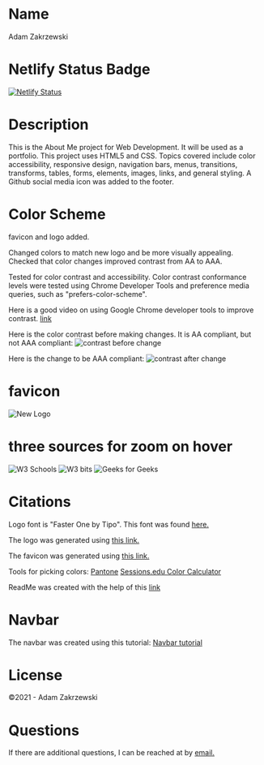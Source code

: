 # Name
Adam Zakrzewski

# Netlify Status Badge
[![Netlify Status](https://api.netlify.com/api/v1/badges/4fc5d649-76ca-4fbb-8ed2-760548fa1d9b/deploy-status)](https://app.netlify.com/sites/adamzakrzewski9/deploys)

# Description

This is the About Me project for Web Development. It will be used as a portfolio. This project uses HTML5 and CSS. Topics covered include color accessibility, responsive design, navigation bars, menus, transitions, transforms, tables, forms, elements, images, links, and general styling. A Github social media icon was added to the footer.

# Color Scheme

favicon and logo added.

Changed colors to match new logo and be more visually appealing. Checked that color changes improved contrast from AA to AAA.

Tested for color contrast and accessibility. Color contrast conformance levels were tested using Chrome Developer Tools and preference media queries, such as "prefers-color-scheme".

Here is a good video on using Google Chrome developer tools to improve contrast.
[link](https://www.youtube.com/watch?v=sEDnmNtEaqQ&feature=emb_title)


Here is the color contrast before making changes. It is AA compliant, but not AAA compliant:
![contrast before change](https://adamzakrzewski9.netlify.app/img/precontrast.png)

Here is the change to be AAA compliant:
![contrast after change](https://adamzakrzewski9.netlify.app/img/postcontrast.png)

# favicon
![New Logo](https://adamzakrzewski9.netlify.app/img/favicon-96x96.png)

# three sources for zoom on hover

![W3 Schools](https://www.w3schools.com/howto/howto_css_zoom_hover.asp)
![W3 bits](https://w3bits.com/css-image-hover-zoom/)
![Geeks for Geeks](https://www.geeksforgeeks.org/how-to-zoom-an-image-on-mouse-hover-using-css/)


# Citations
Logo font is "Faster One by Tipo". This font was found [here.](https://www.1001fonts.com/black+google-web-fonts.html?page=1)

The logo was generated using [this link.](https://www.favicon-generator.org/)

The favicon was generated using [this link.](https://www.favicon-generator.org/)

Tools for picking colors:
    [Pantone](https://www.pantone.com/color-finder)
    [Sessions.edu Color Calculator](https://www.sessions.edu/color-calculator/)

ReadMe was created with the help of this [link](https://www.makeareadme.com/)

# Navbar
The navbar was created using this tutorial:
[Navbar tutorial](https://code-boxx.com/simple-responsive-pure-css-hamburger-menu/)

# License
©2021 - Adam Zakrzewski

# Questions
If there are additional questions, I can be reached at by [email.](zakski@gmail.com)

